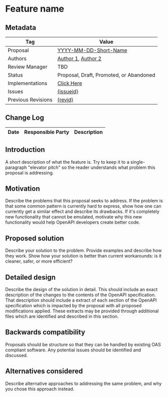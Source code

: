 # Feature name


## Metadata

|Tag |Value |
|---- | ---------------- |
|Proposal |[YYYY-MM-DD-Short-Name](https://github.com/OAI/OpenAPI-Specification/tree/main/proposals/{YYYY-MM-DD-Short-Name.md})|
|Authors|[Author 1](https://github.com/{author1}), [Author 2](https://github.com/{author2})|
|Review Manager | TBD |
|Status |Proposal, Draft, Promoted, or Abandoned|
|Implementations |[Click Here](https://github.com/OAI/OpenAPI-Specification/tree/main/proposals/{YYYY-MM-DD-Short-Name}/implementations.md)|
|Issues |[{issueid}](https://github.com/OAI/OpenAPI-Specification/issues/{IssueId})|
|Previous Revisions |[{revid}](https://github.com/OAI/OpenAPI-Specification/pull/{revid}) |

## Change Log

|Date |Responsible Party |Description |
|---- | ---------------- | ---------- |

## Introduction

A short description of what the feature is. Try to keep it to a single-paragraph "elevator pitch" so the reader understands what problem this proposal is addressing.

## Motivation

Describe the problems that this proposal seeks to address. If the problem is that some common pattern is currently hard to express, show how one can currently get a similar effect and describe its drawbacks. If it's completely new functionality that cannot be emulated, motivate why this new functionality would help OpenAPI developers create better code.

## Proposed solution

Describe your solution to the problem. Provide examples and describe how they work. Show how your solution is better than current workarounds: is it cleaner, safer, or more efficient?

## Detailed design

Describe the design of the solution in detail. This should include an exact description of the changes to the contents of the OpenAPI specification. That description should include a extract of each section of the OpenAPI specification which is impacted by the proposal with all proposed modifications applied. These extracts may be provided through additional files which are identified and described in this section.

## Backwards compatibility

Proposals should be structure so that they can be handled by existing OAS compliant software. Any potential issues should be identified and discussed.

## Alternatives considered

Describe alternative approaches to addressing the same problem, and why you chose this approach instead.

